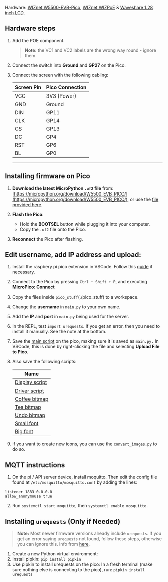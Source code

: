 Hardware: [WIZnet W5500-EVB-Pico](https://thepihut.com/products/wiznet-w5100s-evb-pico-rp2040-board-with-ethernet?srsltid=AfmBOooQ7SRgiXSiHIm8nm7YFBl2_ydEktIVkSzv2TyWrW6W12kUSfSE), [WIZnet WIZPoE](https://thepihut.com/products/wiznet-wizpoe-p1-poe-module) & [Waveshare 1.28 inch LCD](https://thepihut.com/products/round-1-28-lcd-display-module-240x240-ips-65k-rgb).

## Hardware steps
1. Add the POE component.
   >**Note:** the VC1 and VC2 labels are the wrong way round - ignore them.
2. Connect the switch into **Ground** and **GP27** on the Pico.
3. Connect the screen with the following cabling:

   | Screen Pin | Pico Connection |
   |------------|-----------------|
   | VCC        | 3V3 (Power)     |
   | GND        | Ground          |
   | DIN        | GP11            |
   | CLK        | GP14            |
   | CS         | GP13            |
   | DC         | GP4             |
   | RST        | GP6             |
   | BL         | GP0             |

   ---


## Installing firmware on Pico

1. **Download the latest MicroPython `.uf2` file** from:  
   [https://micropython.org/download/W5500_EVB_PICO/](https://micropython.org/download/W5500_EVB_PICO/), or use the [file provided here](pico_stuff/W5500_EVB_PICO-20250809-v1.26.0.uf2).

2. **Flash the Pico**:
   - Hold the **BOOTSEL** button while plugging it into your computer.
   - Copy the `.uf2` file onto the Pico.

3. **Reconnect** the Pico after flashing.


## Edit username, add IP address and upload:
1. Install the raspbery pi pico extension in VSCode.  Follow this [guide](https://www.hackster.io/Shilleh/how-to-use-vscode-with-raspberry-pi-pico-w-and-micropython-de88d6
) if necessary.
2. Connect to the Pico by pressing `Ctrl + Shift + P`, and executing **MicroPico: Connect**
3. Copy the files inside `pico_stuff`(./pico_stuff) to a workspace.
4. Change the **username** in `main.py` to your own name.
5. Add the **IP** and **port** in `main.py` being used for the server.
6. In the REPL, test `import urequests`.  If you get an error, then you need to install it manually.  See the note at the bottom.
7. Save the [main script](pico_stuff/main.py) on the pico, making sure it is saved as `main.py.`  In VSCode, this is done by right-clicking the file and selecting **Upload File to Pico**.
8. Also save the following scripts:

   | Name |
   |------------|
   | [Display script](pico_stuff/display.py)        |
   | [Driver script](pico_stuff/driver.py)        |
   | [Coffee bitmap](pico_stuff/coffee_bitmap.py)        |
   | [Tea bitmap](pico_stuff/tea_bitmap.py)        |
   | [Undo bitmap](pico_stuff/undo_bitmap.py)         |
   | [Small font](pico_stuff/vga2_8x8.py)         |
   | [Big font](pico_stuff/vga2_16x16.py)        |


9. If you want to create new icons, you can use the [`convert_images.py`](pico_stuff/original_images/convert_images.py) to do so.

## MQTT instructions
1. On the pi / API server device, install moquitto.  Then edit the config file found at `/etc/mosquitto/mosquitto.conf` by adding the lines:

```
listener 1883 0.0.0.0
allow_anonymouse true
```

2. Run `systemctl start moquitto`, then `systemctl enable mosquitto`.

## Installing `urequests` (Only if Needed)

> **Note:** Most newer firmware versions already include `urequests`. If you get an error saying `urequests` not found, follow these steps, otherwise you can ignore this.  Info from [here](https://github.com/thonny/thonny/issues/2947).

1. Create a new Python virtual environment:
2. Install pipkin: `pip install pipkin`
3. Use pipkin to install urequests on the pico:
    In a fresh terminal (make sure nothing else is connecting to the pico), run: `pipkin install urequests`


